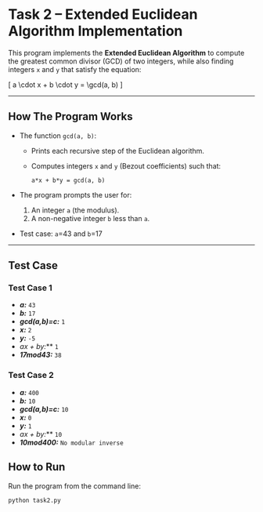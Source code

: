 # Task 2 – Extended Euclidean Algorithm Implementation

This program implements the **Extended Euclidean Algorithm** to compute the greatest common divisor (GCD) of two integers, while also finding integers `x` and `y` that satisfy the equation:

\[
a \cdot x + b \cdot y = \gcd(a, b)
\]

---

## How The Program Works
- The function `gcd(a, b)`:
  - Prints each recursive step of the Euclidean algorithm.  
  - Computes integers `x` and `y` (Bezout coefficients) such that:

    ```
    a*x + b*y = gcd(a, b)
    ```

- The program prompts the user for:
  1. An integer `a` (the modulus).
  2. A non-negative integer `b` less than `a`.

- Test case: `a`=43 and `b`=17

---

## Test Case 

### Test Case 1 
- ***a:*** `43`
- ***b:*** `17`
- ***gcd(a,b)=c:*** `1`
- ***x:*** `2`
- ***y:***  `-5`
- ***a*x + b*y:*** `1`
- ***17mod43:*** `38`

### Test Case 2 
- ***a:*** `400`
- ***b:*** `10`
- ***gcd(a,b)=c:*** `10`
- ***x:*** `0`
- ***y:***  `1`
- ***a*x + b*y:*** `10`
- ***10mod400:*** `No modular inverse`


## How to Run

Run the program from the command line:

```bash
python task2.py

